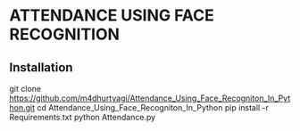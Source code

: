 # ATTENDANCE USING FACE RECOGNITION

## Installation

git clone https://github.com/m4dhurtyagi/Attendance_Using_Face_Recogniton_In_Python.git
cd Attendance_Using_Face_Recogniton_In_Python
pip install -r Requirements.txt
python Attendance.py
